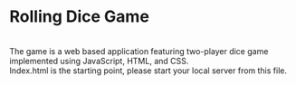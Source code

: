 <h1>Rolling Dice Game</h1>
</br>
The game is a web based application featuring two-player dice game implemented using JavaScript, HTML, and CSS.
</br>
Index.html is the starting point, please start your local server from this file.
